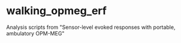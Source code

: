 # walking_opmeg_erf
 Analysis scripts from "Sensor-level evoked responses with portable, ambulatory OPM-MEG"
